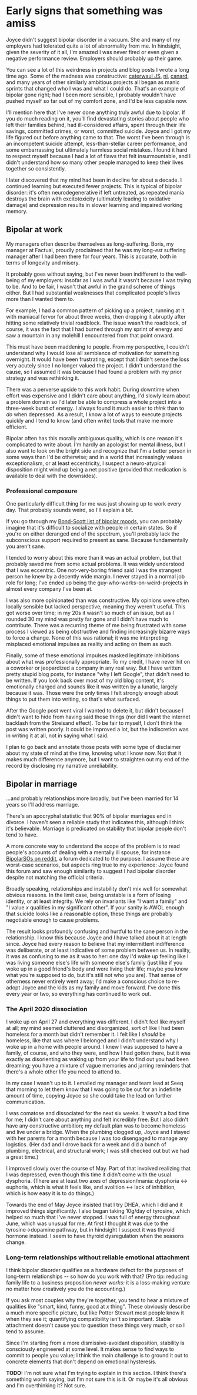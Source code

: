 # Early signs that something was amiss
Joyce didn't suggest bipolar disorder in a vacuum. She and many of my employers had tolerated quite a lot of abnormality from me. In hindsight, given the severity of it all, I'm amazed I was never fired or even given a negative performance review. Employers should probably up their game.

You can see a lot of this weirdness in projects and blog posts I wrote a long time ago. Some of the madness was constructive: [caterwaul JS](https://github.com/spencertipping/caterwaul), [ni](https://github.com/spencertipping/ni), [canard](https://github.com/spencertipping/canard), and many years of other similarly ambitious projects all began as manic sprints that changed who I was and what I could do. That's an example of bipolar gone right; had I been more sensible, I probably wouldn't have pushed myself so far out of my comfort zone, and I'd be less capable now.

I'll mention here that I've never done anything truly awful due to bipolar. If you do much reading on it, you'll find devastating stories about people who left their families behind, had ill-considered affairs, spent through their life savings, committed crimes, or worst, committed suicide. Joyce and I got my life figured out before anything came to that. The worst I've been through is an incompetent suicide attempt, less-than-stellar career performance, and some embarrassing but ultimately harmless social mistakes. I found it hard to respect myself because I had a lot of flaws that felt insurmountable, and I didn't understand how so many other people managed to keep their lives together so consistently.

I later discovered that my mind had been in decline for about a decade. I continued learning but executed fewer projects. This is typical of bipolar disorder: it's often neurodegenerative if left untreated, as repeated mania destroys the brain with excitotoxicity (ultimately leading to oxidative damage) and depression results in slower learning and impaired working memory.


## Bipolar at work
My managers often describe themselves as long-suffering. Boris, my manager at Factual, proudly proclaimed that he was my long-_est_ suffering manager after I had been there for four years. This is accurate, both in terms of longevity and misery.

It probably goes without saying, but I've never been indifferent to the well-being of my employers: insofar as I was awful it wasn't because I was trying to be. And to be fair, I wasn't that awful in the grand scheme of things either. But I had substantial weaknesses that complicated people's lives more than I wanted them to.

For example, I had a common pattern of picking up a project, running at it with maniacal fervor for about three weeks, then dropping it abruptly after hitting some relatively trivial roadblock. The issue wasn't the roadblock, of course, it was the fact that I had burned through my sprint of energy and saw a mountain in any molehill I encountered from that point onward.

This must have been maddening to people. From my perspective, I couldn't understand why I would lose all semblance of motivation for something overnight. It would have been frustrating, except that I didn't sense the loss very acutely since I no longer valued the project. I didn't understand the cause, so I assumed it was because I had found a problem with my prior strategy and was rethinking it.

There was a perverse upside to this work habit. During downtime when effort was expensive and I didn't care about anything, I'd slowly learn about a problem domain so I'd later be able to compress a whole project into a three-week burst of energy. I always found it much easier to _think_ than to _do_ when depressed. As a result, I know a lot of ways to execute projects quickly and I tend to know (and often write) tools that make me more efficient.

Bipolar often has this morally ambiguous quality, which is one reason it's complicated to write about. I'm hardly an apologist for mental illness, but I also want to look on the bright side and recognize that I'm a better person in some ways than I'd be otherwise; and in a world that increasingly values exceptionalism, or at least eccentricity, I suspect a neuro-atypical disposition might wind up being a net positive (provided that medication is available to deal with the downsides).


### Professional composure
One particularly difficult thing for me was just showing up to work every day. That probably sounds weird, so I'll explain a bit.

If you go through my [Bond-Scott list of bipolar moods](bond-scott.md), you can probably imagine that it's difficult to socialize with people in certain states. So if you're on either deranged end of the spectrum, you'll probably lack the subconscious support required to present as sane. Because fundamentally you aren't sane.

I tended to worry about this more than it was an actual problem, but that probably saved me from some actual problems. It was widely understood that I was eccentric. One not-very-boring friend said I was the strangest person he knew by a decently wide margin. I never stayed in a normal job role for long; I've ended up being the guy-who-works-on-weird-projects in almost every company I've been at.

I was also more opinionated than was constructive. My opinions were often locally sensible but lacked perspective, meaning they weren't useful. This got worse over time; in my 20s it wasn't so much of an issue, but as I rounded 30 my mind was pretty far gone and I didn't have much to contribute. There was a recurring theme of me being frustrated with some process I viewed as being obstructive and finding increasingly bizarre ways to force a change. None of this was rational; it was me interpreting misplaced emotional impulses as reality and acting on them as such.

Finally, some of these emotional impulses masked legitimate inhibitions about what was professionally appropriate. To my credit, I have never hit on a coworker or jeopardized a company in any real way. But I have written pretty stupid blog posts, for instance "why I left Google", that didn't need to be written. If you look back over most of my old blog content, it's emotionally charged and sounds like it was written by a lunatic, largely because it was. Those were the only times I felt strongly enough about things to put them into writing, so that's what surfaced.

After the Google post went viral I wanted to delete it, but didn't because I didn't want to hide from having said those things (nor did I want the internet backlash from the Streisand effect). To be fair to myself, I don't think the post was written poorly. It could be improved a lot, but the indiscretion was in writing it at all, not in saying what I said.

I plan to go back and annotate those posts with some type of disclaimer about my state of mind at the time, knowing what I know now. Not that it makes much difference anymore, but I want to straighten out my end of the record by disclosing my narrative unreliability.


## Bipolar in marriage
...and probably relationships more broadly, but I've been married for 14 years so I'll address marriage.

There's an apocryphal statistic that 90% of bipolar marriages end in divorce. I haven't seen a reliable study that indicates this, although I think it's believable. Marriage is predicated on stability that bipolar people don't tend to have.

A more concrete way to understand the scope of the problem is to read people's accounts of dealing with a mentally ill spouse, for instance [BipolarSOs on reddit](https://reddit.com/r/bipolarsos), a forum dedicated to the purpose. I assume these are worst-case scenarios, but aspects ring true to my experience: Joyce found this forum and saw enough similarity to suggest I had bipolar disorder despite not matching the official criteria.

Broadly speaking, relationships and instability don't mix well for somewhat obvious reasons. In the limit case, being unstable is a form of losing identity, or at least integrity. We rely on invariants like "I want a family" and "I value _x_ qualities in my significant other". If your sanity is AWOL enough that suicide looks like a reasonable option, these things are probably negotiable enough to cause problems.

The result looks profoundly confusing and hurtful to the sane person in the relationship. I know this because Joyce and I have talked about it at length since. Joyce had every reason to believe that my intermittent indifference was deliberate, or at least indicative of some problem between us. In reality, it was as confusing to me as it was to her: one day I'd wake up feeling like I was living someone else's life with someone else's family (just like if you woke up in a good friend's body and were living their life; maybe you know what you're supposed to do, but it's still not who you are). That sense of otherness never entirely went away; I'd make a conscious choice to re-adopt Joyce and the kids as my family and move forward. I've done this every year or two, so everything has continued to work out.


### The April 2020 dissociation
I woke up on April 27 and everything was different. I didn't feel like myself at all; my mind seemed cluttered and disorganized, sort of like I had been homeless for a month but didn't remember it. I felt like I _should_ be homeless, like that was where I belonged and I didn't understand why I woke up in a home with people around. I knew I was supposed to have a family, of course, and who they were, and how I had gotten there, but it was exactly as disorienting as waking up from your life to find out you had been dreaming; you have a mixture of vague memories and jarring reminders that there's a whole other life you need to attend to.

In my case I wasn't up to it. I emailed my manager and team lead at Seeq that morning to let them know that I was going to be out for an indefinite amount of time, copying Joyce so she could take the lead on further communication.

I was comatose and dissociated for the next six weeks. It wasn't a bad time for me; I didn't care about anything and felt incredibly free. But I also didn't have any constructive ambition; my default plan was to become homeless and live under a bridge. When the plumbing clogged up, Joyce and I stayed with her parents for a month because I was too disengaged to manage any logistics. (Her dad and I drove back for a week and did a bunch of plumbing, electrical, and structural work; I was still checked out but we had a great time.)

I improved slowly over the course of May. Part of that involved realizing that I was depressed, even though this time it didn't come with the usual dysphoria. (There are at least two axes of depression/mania: dysphoria ↔ euphoria, which is what it feels like, and avolition ↔ lack of inhibition, which is how easy it is to do things.)

Towards the end of May Joyce insisted that I try DHEA, which I did and it improved things significantly. I also began taking 10g/day of tyrosine, which helped so much that I've never stopped. I was full of energy throughout June, which was unusual for me. At first I thought it was due to the tyrosine→dopamine pathway, but in hindsight I suspect it was thyroid hormone instead. I seem to have thyroid dysregulation when the seasons change.


### Long-term relationships without reliable emotional attachment
I think bipolar disorder qualifies as a hardware defect for the purposes of long-term relationships -- so how do you work with that? (Pro tip: reducing family life to a business proposition _never works:_ it is a loss-making venture no matter how creatively you do the accounting.)

If you ask most couples why they're together, you tend to hear a mixture of qualities like "smart, kind, funny, good at _x_ thing". These obviously describe a much more specific picture, but like Potter Stewart most people know it when they see it; quantifying compatibility isn't so important. Stable attachment doesn't cause you to question these things very much, or so I tend to assume.

Since I'm starting from a more dismissive-avoidant disposition, stability is consciously engineered at some level. It makes sense to find ways to commit to people you value; I think the main challenge is to ground it out to concrete elements that don't depend on emotional hysteresis.

**TODO:** I'm not sure what I'm trying to explain in this section. I think there's something worth saying, but I'm not sure this is it. Or maybe it's all obvious and I'm overthinking it? Not sure.
